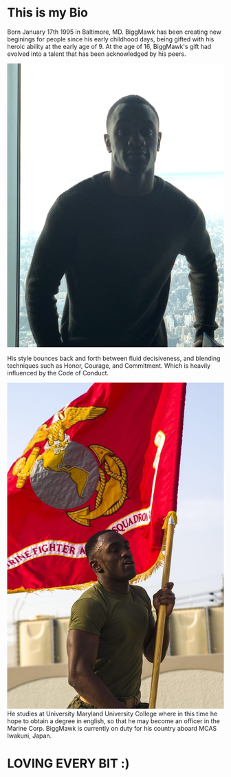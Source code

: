 # This is my Bio
Born January 17th 1995 in Baltimore, MD. BiggMawk has been creating new beginings for people since his early childhood days, being gifted with his heroic ability at the early age of 9. At the age of 16, BiggMawk's gift had evolved into a talent that has been acknowledged by his peers.

![Mawk](Mark.JPG)

His style bounces back and forth between fluid decisiveness, and blending techniques such as Honor, Courage, and Commitment. Which is heavily influenced by the Code of Conduct.

![biggmawk](therun.JPG)
He studies at University Maryland University College where in this time he hope to obtain a degree in english, so that he may become an officer in the Marine Corp. BiggMawk is currently on duty for his country aboard MCAS Iwakuni, Japan. 
# LOVING EVERY BIT :)
